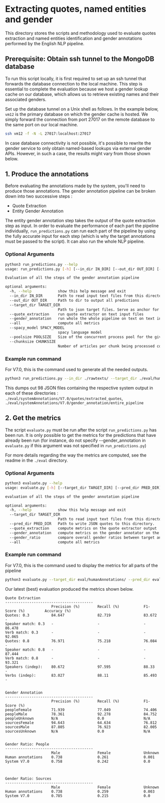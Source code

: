 # Extracting quotes, named entities and gender

This directory stores the scripts and methodology used to evaluate quotes extraction and named entities identification and gender annotations performed by the English NLP pipeline.

## Prerequisite: Obtain ssh tunnel to the MongoDB database
To run this script locally, it is first required to set up an ssh tunnel that forwards the database connection to the local machine. This step is essential to complete the evaluation because we host a gender lookup cache on our database, which allows us to retrieve existing names and their associated genders.

Set up the database tunnel on a Unix shell as follows. In the example below, `vm12` is the primary database on which the gender cache is hosted. We simply forward the connection from port 27017 on the remote database to the same port on our local machine.

```sh
ssh vm12 -f -N -L 27017:localhost:27017
```

In case database connectivity is not possible, it's possible to rewrite the gender service to only obtain named-based lookups via external gender APIs. However, in such a case, the results might vary from those shown below.
## 1. Produce the annotations
Before evaluating the annotations made by the system, you'll need to produce those annotations. The gender annotation pipeline can be broken down into two successive steps :
- Quote Extraction
- Entity Gender Annotation

The entity gender annotation step takes the output of the quote extraction step as input.
In order to evaluate the performance of each part the pipeline individually, ```run_predictions.py``` can run each part of the pipeline by using the fully accurate input for each step (which is why the target annotations must be passed to the script).
It can also run the whole NLP pipeline.

### Optional Arguments
```sh
python3 run_predictions.py --help
usage: run_predictions.py [-h] [--in_dir IN_DIR] [--out_dir OUT_DIR] [--target_dir TARGET_DIR] [--quote_extraction] [--gender_annotation] [--all] [--spacy_model SPACY_MODEL] [--poolsize POOLSIZE] [--chunksize CHUNKSIZE]

Evaluation of all the steps of the gender annotation pipeline

optional arguments:
  -h, --help            show this help message and exit
  --in_dir IN_DIR       Path to read input text files from this directory.
  --out_dir OUT_DIR     Path to dir to output all predictions
  --target_dir TARGET_DIR
                        Path to json target files. Serve as anchor for intermediate steps of the pipeline.
  --quote_extraction    run quote extractor on text input files
  --gender_annotation   run whole the whole pipeline on text on text input files
  --all                 compute all metrics
  --spacy_model SPACY_MODEL
                        spacy language model
  --poolsize POOLSIZE   Size of the concurrent process pool for the given task
  --chunksize CHUNKSIZE
                        Number of articles per chunk being processed concurrently
```

### Example run command
For V7.0, this is the command used to generate all the needed outputs.
```sh
python3 run_predictions.py --in_dir ./rawtexts/ --target_dir ./eval/humanAnnotations/ --out_dir ./eval/systemAnnotations/V7.0/ --all
```
This dumps out 98 JSON files containing the respective system output in each of these directories : `./eval/systemAnnotations/V7.0/quotes/extracted_quotes`, `./eval/systemAnnotations/V7.0/gender_annotation/entire_pipeline`

## 2. Get the metrics

The script `evaluate.py` must be run after the script `run_predictions.py` has been run.
It is only possible to get the metrics for the predictions that have already been run (for instance, do not specify --gender_annotation in `evaluate.py` if this argument was not specified in `run_predictions.py`)

For more details regarding the way the metrics are computed, see the readme in the `./eval` directory.


### Optional Arguments
```sh
python3 evaluate.py --help 
usage: evaluate.py [-h] [--target_dir TARGET_DIR] [--pred_dir PRED_DIR] [--quote_extraction] [--gender_annotation] [--gender_ratio] [--all]

evaluation of all the steps of the gender annotation pipeline

optional arguments:
  -h, --help            show this help message and exit
  --target_dir TARGET_DIR
                        Path to read input text files from this directory.
  --pred_dir PRED_DIR   Path to write JSON quotes to this directory.
  --quote_extraction    compute metrics on the quote extractor output
  --gender_annotation   compute metrics on the gender annotator on the whole pipeline
  --gender_ratio        compare overall gender ratios between target and output of whole pipeline
  --all                 compute all metrics
```

### Example run command
For V7.0, this is the command used to display the metrics for all parts of the pipeline
```sh
python3 evaluate.py --target_dir eval/humanAnnotations/ --pred_dir eval/systemAnnotations/V7.0/ --all
```
Our latest (best) evaluation produced the metrics shown below.

```
Quote Extraction
----------------------------------------
                     Precision (%)        Recall (%)           F1-Score (%)         Accuracy (%)        
Quotes: 0.3          84.647               82.719               83.672               -                   
Speaker match: 0.3   -                    -                    -                    86.478              
Verb match: 0.3      -                    -                    -                    92.065              
Quotes: 0.8          76.971               75.218               76.084               -                   
Speaker match: 0.8   -                    -                    -                    87.444              
Verb match: 0.8      -                    -                    -                    93.321              
Speakers (indep):    80.672               97.595               88.33                -                   
Verbs (indep):       83.027               88.11                85.493               -                   


Gender Annotation
----------------------------------------
                     Precision (%)        Recall (%)           F1-Score (%)        
peopleFemale         71.939               77.049               74.406              
peopleMale           78.361               92.278               84.752              
peopleUnknown        N/A                  0.0                  N/A                 
sourcesFemale        94.643               64.634               76.812              
sourcesMale          87.805               76.923               82.005              
sourcesUnknown       N/A                  0.0                  N/A                 


Gender Ratio: People
----------------------------------------
                     Male                 Female               Unknown             
Human annotations    0.738                0.261                0.001               
System V7.0          0.758                0.242                0.0                 



Gender Ratio: Sources
----------------------------------------
                     Male                 Female               Unknown             
Human annotations    0.738                0.259                0.003               
System V7.0          0.785                0.215                0.0  
```
